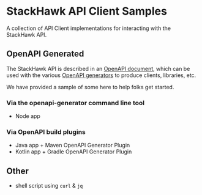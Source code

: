 # StackHawk API Client Samples

A collection of API Client implementations for interacting with the StackHawk API.

## OpenAPI Generated

The StackHawk API is described in an [OpenAPI document](https://apidocs.stackhawk.com/openapi), which can be used with 
the various [OpenAPI generators](https://openapi-generator.tech/docs/generators/) to produce clients, libraries, etc.

We have provided a sample of some here to help folks get started.

### Via the openapi-generator command line tool

- Node app

### Via OpenAPI build plugins

- Java app + Maven OpenAPI Generator Plugin
- Kotlin app + Gradle OpenAPI Generator Plugin

## Other

- shell script using `curl` & `jq`